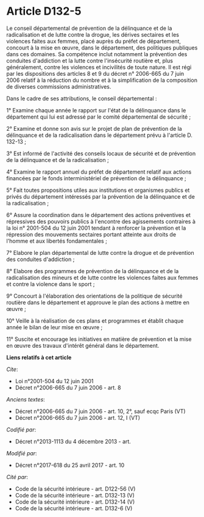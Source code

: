 # Article D132-5

Le conseil départemental de prévention de la délinquance et de la radicalisation et de lutte contre la drogue, les dérives
sectaires et les violences faites aux femmes, placé auprès du préfet de département, concourt à la mise en œuvre, dans le
département, des politiques publiques dans ces domaines. Sa compétence inclut notamment la prévention des conduites
d'addiction et la lutte contre l'insécurité routière et, plus généralement, contre les violences et incivilités de toute
nature. Il est régi par les dispositions des articles 8 et 9 du décret n° 2006-665 du 7 juin 2006 relatif à la réduction du
nombre et à la simplification de la composition de diverses commissions administratives.

Dans le cadre de ses attributions, le conseil départemental :

1° Examine chaque année le rapport sur l'état de la délinquance dans le département qui lui est adressé par le comité
départemental de sécurité ;

2° Examine et donne son avis sur le projet de plan de prévention de la délinquance et de la radicalisation dans le
département prévu à l'article D. 132-13 ;

3° Est informé de l'activité des conseils locaux de sécurité et de prévention de la délinquance et de la radicalisation ;

4° Examine le rapport annuel du préfet de département relatif aux actions financées par le fonds interministériel de
prévention de la délinquance ;

5° Fait toutes propositions utiles aux institutions et organismes publics et privés du département intéressés par la
prévention de la délinquance et de la radicalisation ;

6° Assure la coordination dans le département des actions préventives et répressives des pouvoirs publics à l'encontre des
agissements contraires à la loi n° 2001-504 du 12 juin 2001 tendant à renforcer la prévention et la répression des mouvements
sectaires portant atteinte aux droits de l'homme et aux libertés fondamentales ;

7° Elabore le plan départemental de lutte contre la drogue et de prévention des conduites d'addiction ;

8° Elabore des programmes de prévention de la délinquance et de la radicalisation des mineurs et de lutte contre les
violences faites aux femmes et contre la violence dans le sport ;

9° Concourt à l'élaboration des orientations de la politique de sécurité routière dans le département et approuve le plan des
actions à mettre en œuvre ;

10° Veille à la réalisation de ces plans et programmes et établit chaque année le bilan de leur mise en œuvre ;

11° Suscite et encourage les initiatives en matière de prévention et la mise en œuvre des travaux d'intérêt général dans le
département.

**Liens relatifs à cet article**

_Cite_:

  - Loi n°2001-504 du 12 juin 2001
  - Décret n°2006-665 du 7 juin 2006 - art. 8

_Anciens textes_:

  - Décret n°2006-665 du 7 juin 2006 - art. 10, 2°, sauf ecqc Paris (VT)
  - Décret n°2006-665 du 7 juin 2006 - art. 12, I (VT)

_Codifié par_:

  - Décret n°2013-1113 du 4 décembre 2013 - art.

_Modifié par_:

  - Décret n°2017-618 du 25 avril 2017 - art. 10

_Cité par_:

  - Code de la sécurité intérieure - art. D122-56 (V)
  - Code de la sécurité intérieure - art. D132-13 (V)
  - Code de la sécurité intérieure - art. D132-14 (V)
  - Code de la sécurité intérieure - art. D132-6 (V)
